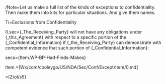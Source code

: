 /Note=Let us make a full list of the kinds of exceptions to confidentiality.  Then make them into kits for particular situations.  And give them names.  

Ti=Exclusions from Confidentiality

0.sec={_The_Receiving_Party} will not have any obligations under {_this_Agreement} with respect to a specific portion of the {_Confidential_Information} if {_the_Receiving_Party} can demonstrate with competent evidence that such portion of {_Confidential_Information}:

secs={Item.WP-BP-Had-Finds-Makes}

Item.=[Wx/com/cooleygo/US/NDA/Sec/Conf/Except/Item/0.md]

=[Z/ol/s5]
